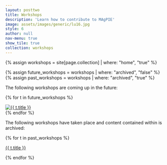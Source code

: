 ```yaml
---
layout: posttwo 
title: Workshops
description: 'Learn how to contribute to MAgPIE'
image: assets/images/generic/lu16.jpg
style: 6
author: null
nav-menu: true
show_tile: true
collection: workshops
---
```




{% assign workshops = site[page.collection] | where: "home", "true" %}

{% assign future_workshops = workshops | where:  "archived", "false" %}
{% assign past_workshops = workshops | where:  "archived", "true" %}

<p>
The following workshops are coming up in the future:




{% for t in future_workshops %}
<section>
		<a href="{{t.url}}" target = "{{ page.button_target }}" class="button">
			<img src="{{t.image}}" alt="{{ t.title }}" data-position="center center" />
		</a>
</section>
{% endfor %}
</p>

<p>
The following workshops have taken place and content contained within is archived:

</p>

{% for t in past_workshops %}
<section>
		<p>
		<a href="{{t.url}}" target = "{{ page.button_target }}" class="button">
        {{ t.title }}
		</a>
		</p>
</section>
{% endfor %}

